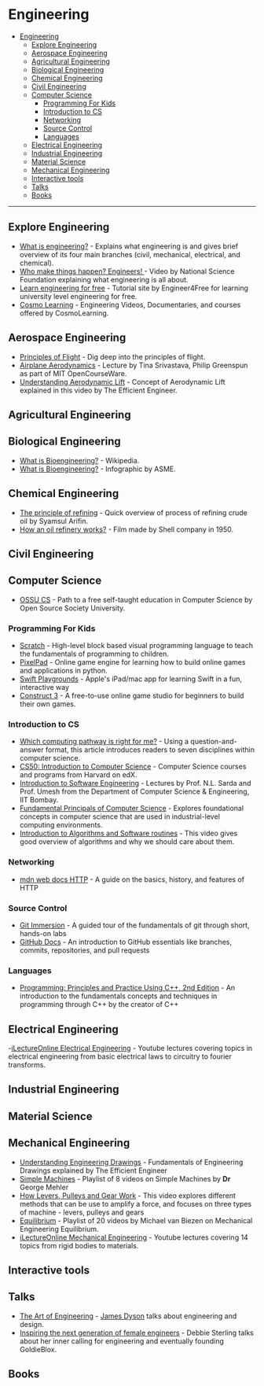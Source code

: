 # Engineering
- [Engineering](#engineering)
  - [Explore Engineering](#explore-engineering)
  - [Aerospace Engineering](#aerospace-engineering)
  - [Agricultural Engineering](#agricultural-engineering)
  - [Biological Engineering](#biological-engineering)
  - [Chemical Engineering](#chemical-engineering)
  - [Civil Engineering](#civil-engineering)
  - [Computer Science](#computer-science)
    - [Programming For Kids](#programming-for-kids)
    - [Introduction to CS](#introduction-to-cs)
    - [Networking](#networking)
    - [Source Control](#source-control)
    - [Languages](#languages)
  - [Electrical Engineering](#electrical-engineering)
  - [Industrial Engineering](#industrial-engineering)
  - [Material Science](#material-science)
  - [Mechanical Engineering](#mechanical-engineering)
  - [Interactive tools](#interactive-tools)
  - [Talks](#talks)
  - [Books](#books)

---

## Explore Engineering
- [What is engineering?](https://youtu.be/btGYcizV0iI) - Explains what engineering is and gives brief overview of its four main branches (civil, mechanical, electrical, and chemical).
- [Who make things happen? Engineers! ](https://youtu.be/FAJGx3zP-Eo) - Video by National Science Foundation explaining what engineering is all about.
- [Learn engineering for free](https://www.engineer4free.com) - Tutorial site by Engineer4Free for learning university level engineering for free.
- [Cosmo Learning](https://cosmolearning.org/engineering/) - Engineering Videos, Documentaries, and courses offered by CosmoLearning.

## Aerospace Engineering
- [Principles of Flight](https://youtu.be/5O-j0w-h7v0) - Dig deep into the principles of flight.
- [Airplane Aerodynamics](https://youtu.be/edLnZgF9mUg) - Lecture by Tina Srivastava, Philip Greenspun as part of MIT OpenCourseWare.
- [Understanding Aerodynamic Lift](https://youtu.be/E3i_XHlVCeU) - Concept of Aerodynamic Lift explained in this video by The Efficient Engineer.

## Agricultural Engineering

## Biological Engineering
- [What is Bioengineering?](https://en.wikipedia.org/wiki/Biological_engineering) - Wikipedia.
- [What is Bioengineering?](https://www.asme.org/topics-resources/content/infographic-what-is-bioengineering) - Infographic by ASME.

## Chemical Engineering
- [The principle of refining](https://www.youtube.com/watch?v=k4cVxGndh9g) - Quick overview of process of refining crude oil by Syamsul Arifin.
- [How an oil refinery works?](https://www.youtube.com/watch?v=hC1PKRmiEvs) - Film made by Shell company in 1950.

## Civil Engineering

## Computer Science
- [OSSU CS](https://github.com/ossu/computer-science) - Path to a free self-taught education in Computer Science by Open Source Society University.

### Programming For Kids
- [Scratch](https://scratch.mit.edu/about) - High-level block based visual programming language to teach the fundamentals of programming to children.
- [PixelPad](https://pixelpad.io) - Online game engine for learning how to build online games and applications in python.
- [Swift Playgrounds](https://www.apple.com/swift/playgrounds/) - Apple's iPad/mac app for learning Swift in a fun, interactive way
- [Construct 3](https://www.construct.net/en) - A free-to-use online game studio for beginners to build their own games.

### Introduction to CS
- [Which computing pathway is right for me?](https://ncwit.org/resource/pace/) - Using a question-and-answer format, this article introduces readers to seven disciplines within computer science.
- [CS50: Introduction to Computer Science](https://www.edx.org/cs50) - Computer Science courses and programs from Harvard on edX.
- [Introduction to Software Engineering](https://cosmolearning.org/courses/introduction-to-software-engineering/) - Lectures by Prof. N.L. Sarda and Prof. Umesh from the Department of Computer Science & Engineering, IIT Bombay.
- [Fundamental Principals of Computer Science](https://tutorialspoint.com/basics_of_computer_science/) - Explores foundational concepts in computer science that are used in industrial-level computing environments.
- [Introduction to Algorithms and Software routines](https://www.khanacademy.org/computing/computer-science/algorithms/intro-to-algorithms/v/what-are-algorithms) - This video gives good overview of algorithms and why we should care about them.

### Networking
- [mdn web docs HTTP](https://developer.mozilla.org/en-US/docs/Web/HTTP/Overview) - A guide on the basics, history, and features of HTTP

### Source Control
- [Git Immersion](https://gitimmersion.com) - A guided tour of the fundamentals of git through short, hands-on labs
- [GitHub Docs](https://docs.github.com/en/get-started/quickstart/hello-world) - An introduction to GitHub essentials like branches, commits, repositories, and pull requests

### Languages
- [Programming: Principles and Practice Using C++, 2nd Edition](https://learning.oreilly.com/library/view/programming-principles-and/9780133796759/) - An introduction to the fundamentals concepts and techniques in programming through C++ by the creator of C++

## Electrical Engineering

-[iLectureOnline Electrical Engineering](http://www.ilectureonline.com/lectures/subject/ENGINEERING/28) - Youtube lectures covering topics in electrical engineering from basic electrical laws to circuitry to fourier transforms.

## Industrial Engineering

## Material Science

## Mechanical Engineering
- [Understanding Engineering Drawings](https://youtu.be/ht9GwXQMgpo) - Fundamentals of Engineering Drawings explained by The Efficient Engineer 
- [Simple Machines](https://www.youtube.com/playlist?list=PLX2gX-ftPVXUjkEEXJoC0mx8mxTlfqpCn) - Playlist of 8 videos on Simple Machines by **Dr** George Mehler
- [How Levers, Pulleys and Gear Work](https://youtu.be/JnYVz1TSmBQ) - This video explores different methods that can be use to amplify a force, and focuses on three types of machine - levers, pulleys and gears
- [Equilibrium](https://www.youtube.com/playlist?list=PLX2gX-ftPVXUjkEEXJoC0mx8mxTlfqpCn) - Playlist of 20 videos by Michael van Biezen on Mechanical Engineering Equilibrium.
- [iLectureOnline Mechanical Engineering](http://www.ilectureonline.com/lectures/subject/ENGINEERING/29) - Youtube lectures covering 14 topics from rigid bodies to materials.

## Interactive tools

## Talks
- [The Art of Engineering](https://archive.org/details/podcast_businessleadership-video_the-art-engineering_1000084846101) - [James Dyson](https://en.wikipedia.org/wiki/James_Dyson) talks about engineering and design.
- [Inspiring the next generation of female engineers](https://youtu.be/FEeTLopLkEo) - Debbie Sterling talks about her inner calling for engineering and eventually founding GoldieBlox.

## Books
